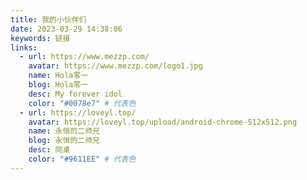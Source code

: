 ```yaml
---
title: 我的小伙伴们
date: 2023-03-29 14:38:06
keywords: 链接
links:
  - url: https://www.mezzp.com/
    avatar: https://www.mezzp.com/logo1.jpg
    name: Hola零一
    blog: Hola零一
    desc: My forever idol
    color: "#0078e7" # 代表色
  - url: https://loveyl.top/
    avatar: https://loveyl.top/upload/android-chrome-512x512.png
    name: 永恒的二师兄
    blog: 永恒的二师兄
    desc: 同桌
    color: "#9611EE" # 代表色
---
```


<YunLinks :links="frontmatter.links" :random="frontmatter.random" />
